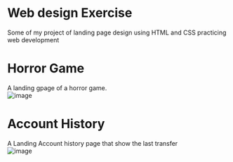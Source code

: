 # Web design Exercise
Some of my project of landing  page design using HTML and CSS practicing web development <br>
# Horror Game<br>
A landing gpage of a horror game. <br>
![image](https://user-images.githubusercontent.com/100792438/225322164-b4d79bf6-23b0-40b4-a4e9-c3ae97e49e92.png) <br>
# Account History <br>
A Landing Account history page that show the last transfer <br>
![image](https://user-images.githubusercontent.com/100792438/223519349-826c1946-543b-459a-98d8-05c252ccab79.png)
